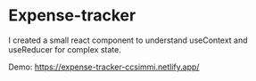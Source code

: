 # Expense-tracker

I created a small react component to understand useContext and useReducer for complex state.

Demo: https://expense-tracker-ccsimmi.netlify.app/
